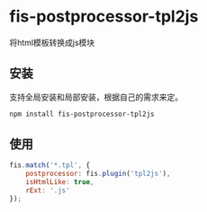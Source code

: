 # fis-postprocessor-tpl2js
将html模板转换成js模块

## 安装
支持全局安装和局部安装，根据自己的需求来定。

```bash
npm install fis-postprocessor-tpl2js
```

## 使用

```javascript
fis.match('*.tpl', {
    postprocessor: fis.plugin('tpl2js'),
    isHtmlLike: true,
    rExt: '.js'
});
```